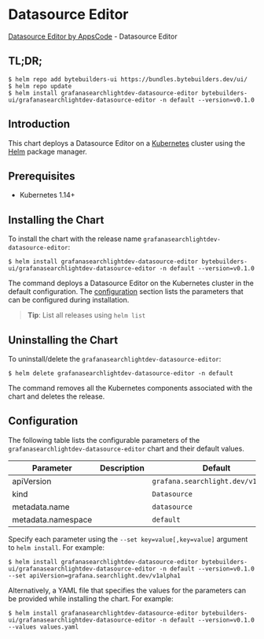 # Datasource Editor

[Datasource Editor by AppsCode](https://byte.builders) - Datasource Editor

## TL;DR;

```console
$ helm repo add bytebuilders-ui https://bundles.bytebuilders.dev/ui/
$ helm repo update
$ helm install grafanasearchlightdev-datasource-editor bytebuilders-ui/grafanasearchlightdev-datasource-editor -n default --version=v0.1.0
```

## Introduction

This chart deploys a Datasource Editor on a [Kubernetes](http://kubernetes.io) cluster using the [Helm](https://helm.sh) package manager.

## Prerequisites

- Kubernetes 1.14+

## Installing the Chart

To install the chart with the release name `grafanasearchlightdev-datasource-editor`:

```console
$ helm install grafanasearchlightdev-datasource-editor bytebuilders-ui/grafanasearchlightdev-datasource-editor -n default --version=v0.1.0
```

The command deploys a Datasource Editor on the Kubernetes cluster in the default configuration. The [configuration](#configuration) section lists the parameters that can be configured during installation.

> **Tip**: List all releases using `helm list`

## Uninstalling the Chart

To uninstall/delete the `grafanasearchlightdev-datasource-editor`:

```console
$ helm delete grafanasearchlightdev-datasource-editor -n default
```

The command removes all the Kubernetes components associated with the chart and deletes the release.

## Configuration

The following table lists the configurable parameters of the `grafanasearchlightdev-datasource-editor` chart and their default values.

|     Parameter      | Description |              Default               |
|--------------------|-------------|------------------------------------|
| apiVersion         |             | `grafana.searchlight.dev/v1alpha1` |
| kind               |             | `Datasource`                       |
| metadata.name      |             | `datasource`                       |
| metadata.namespace |             | `default`                          |


Specify each parameter using the `--set key=value[,key=value]` argument to `helm install`. For example:

```console
$ helm install grafanasearchlightdev-datasource-editor bytebuilders-ui/grafanasearchlightdev-datasource-editor -n default --version=v0.1.0 --set apiVersion=grafana.searchlight.dev/v1alpha1
```

Alternatively, a YAML file that specifies the values for the parameters can be provided while
installing the chart. For example:

```console
$ helm install grafanasearchlightdev-datasource-editor bytebuilders-ui/grafanasearchlightdev-datasource-editor -n default --version=v0.1.0 --values values.yaml
```
